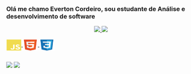 ### Olá me chamo Everton Cordeiro, sou estudante de Análise e desenvolvimento de software 

<div align="center">
  <a href="https://github.com/Evertoncordeiro1994">
  <img height="180em" src="https://github-readme-stats.vercel.app/api?username=Evertoncordeiro1994&show_icons=true&theme=dracula&include_all_commits=true&count_private=true"/>
  <img height="180em" src="https://github-readme-stats.vercel.app/api/top-langs/?username=Evertoncordeiro1994&layout=compact&langs_count=7&theme=dracula"/>
</div>
<div style="display: inline_block"><br>
  <img align="center" alt="Js" height="30" width="40" src="https://raw.githubusercontent.com/devicons/devicon/master/icons/javascript/javascript-plain.svg">
  <img align="center" alt="HTML" height="30" width="40" src="https://raw.githubusercontent.com/devicons/devicon/master/icons/html5/html5-original.svg">
  <img align="center" alt="CSS" height="30" width="40" src="https://raw.githubusercontent.com/devicons/devicon/master/icons/css3/css3-original.svg">
  </div>
  
  ##
 
<div> 
  <a href = "mailto:evertoncordeiro@icloud.com"><img src="https://www.google.com.br/imgres?imgurl=https%3A%2F%2Fsupport.apple.com%2Flibrary%2Fcontent%2Fdam%2Fedam%2Fapplecare%2Fimages%2Fen_US%2Fmacos%2FCatalina%2Fmacos-catalina-storage-management-store-in-icloud-icon.png&imgrefurl=https%3A%2F%2Fsupport.apple.com%2Fpt-br%2FHT204283&tbnid=90_Y5z9s_27uqM&vet=1&docid=DU_ggpFtUtkveM&w=240&h=240&hl=pt-br&source=sh%2Fx%2Fim" target="_blank"></a>
  <a href="https://www.linkedin.com/in/%C3%A9verton-cordeiro-512541112" target="_blank"><img src="https://img.shields.io/badge/-LinkedIn-%230077B5?style=for-the-badge&logo=linkedin&logoColor=white" target="_blank"></a>
</div>
